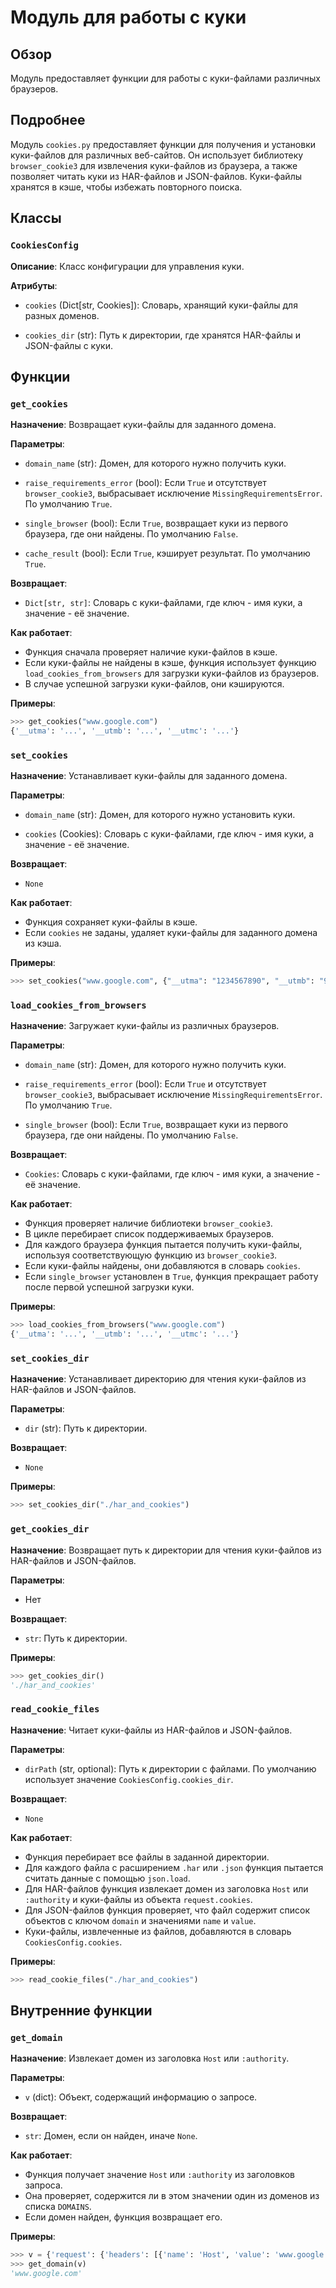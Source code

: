 # Модуль для работы с куки

## Обзор

Модуль предоставляет функции для работы с куки-файлами различных браузеров. 

## Подробнее

Модуль `cookies.py` предоставляет функции для получения и установки куки-файлов для различных веб-сайтов. 
Он использует библиотеку `browser_cookie3` для извлечения куки-файлов из браузера, 
а также позволяет читать куки из HAR-файлов и JSON-файлов. 
Куки-файлы хранятся в кэше, чтобы избежать повторного поиска.

## Классы

### `CookiesConfig`

**Описание**:  Класс конфигурации для управления куки.

**Атрибуты**:

- `cookies` (Dict[str, Cookies]): Словарь, хранящий куки-файлы для разных доменов.

- `cookies_dir` (str): Путь к директории, где хранятся HAR-файлы и JSON-файлы с куки. 

## Функции

### `get_cookies`

**Назначение**:  Возвращает куки-файлы для заданного домена.

**Параметры**:

- `domain_name` (str): Домен, для которого нужно получить куки.

- `raise_requirements_error` (bool):  Если `True` и отсутствует `browser_cookie3`, 
   выбрасывает исключение `MissingRequirementsError`. По умолчанию `True`.

- `single_browser` (bool): Если `True`, возвращает куки из первого браузера, 
   где они найдены. По умолчанию `False`.

- `cache_result` (bool): Если `True`, кэширует результат. По умолчанию `True`.

**Возвращает**:

- `Dict[str, str]`: Словарь с куки-файлами, где ключ - имя куки, а значение - её значение.

**Как работает**:

- Функция сначала проверяет наличие куки-файлов в кэше.
- Если куки-файлы не найдены в кэше, функция использует функцию `load_cookies_from_browsers` 
   для загрузки куки-файлов из браузеров.
- В случае успешной загрузки куки-файлов, они кэшируются.

**Примеры**:

```python
>>> get_cookies("www.google.com")
{'__utma': '...', '__utmb': '...', '__utmc': '...'}
```

### `set_cookies`

**Назначение**: Устанавливает куки-файлы для заданного домена.

**Параметры**:

- `domain_name` (str): Домен, для которого нужно установить куки.

- `cookies` (Cookies): Словарь с куки-файлами, где ключ - имя куки, а значение - её значение.

**Возвращает**:

- `None`

**Как работает**:

- Функция сохраняет куки-файлы в кэше.
- Если `cookies` не заданы, удаляет куки-файлы для заданного домена из кэша.

**Примеры**:

```python
>>> set_cookies("www.google.com", {"__utma": "1234567890", "__utmb": "9876543210"})
```

### `load_cookies_from_browsers`

**Назначение**:  Загружает куки-файлы из различных браузеров.

**Параметры**:

- `domain_name` (str): Домен, для которого нужно получить куки.

- `raise_requirements_error` (bool):  Если `True` и отсутствует `browser_cookie3`, 
   выбрасывает исключение `MissingRequirementsError`. По умолчанию `True`.

- `single_browser` (bool): Если `True`, возвращает куки из первого браузера, 
   где они найдены. По умолчанию `False`.

**Возвращает**:

- `Cookies`: Словарь с куки-файлами, где ключ - имя куки, а значение - её значение.

**Как работает**:

- Функция проверяет наличие библиотеки `browser_cookie3`.
- В цикле перебирает список поддерживаемых браузеров.
- Для каждого браузера функция пытается получить куки-файлы, используя соответствующую функцию из `browser_cookie3`.
- Если куки-файлы найдены, они добавляются в словарь `cookies`.
- Если `single_browser` установлен в `True`, функция прекращает работу после первой успешной загрузки куки.

**Примеры**:

```python
>>> load_cookies_from_browsers("www.google.com")
{'__utma': '...', '__utmb': '...', '__utmc': '...'}
```

### `set_cookies_dir`

**Назначение**: Устанавливает директорию для чтения куки-файлов из HAR-файлов и JSON-файлов.

**Параметры**:

- `dir` (str): Путь к директории.

**Возвращает**:

- `None`

**Примеры**:

```python
>>> set_cookies_dir("./har_and_cookies")
```

### `get_cookies_dir`

**Назначение**: Возвращает путь к директории для чтения куки-файлов из HAR-файлов и JSON-файлов.

**Параметры**:

- Нет

**Возвращает**:

- `str`: Путь к директории.

**Примеры**:

```python
>>> get_cookies_dir()
'./har_and_cookies'
```

### `read_cookie_files`

**Назначение**: Читает куки-файлы из HAR-файлов и JSON-файлов.

**Параметры**:

- `dirPath` (str, optional):  Путь к директории с файлами. 
    По умолчанию использует значение `CookiesConfig.cookies_dir`.

**Возвращает**:

- `None`

**Как работает**:

- Функция перебирает все файлы в заданной директории.
- Для каждого файла с расширением `.har` или `.json` функция пытается считать данные 
   с помощью `json.load`.
- Для HAR-файлов функция извлекает домен из заголовка `Host` или `:authority` 
   и куки-файлы из объекта `request.cookies`.
- Для JSON-файлов функция проверяет, что файл содержит список объектов 
   с ключом `domain` и значениями `name` и `value`.
- Куки-файлы, извлеченные из файлов, добавляются в словарь `CookiesConfig.cookies`.

**Примеры**:

```python
>>> read_cookie_files("./har_and_cookies")
```

## Внутренние функции

### `get_domain`

**Назначение**: Извлекает домен из заголовка `Host` или `:authority`.

**Параметры**:

- `v` (dict): Объект, содержащий информацию о запросе.

**Возвращает**:

- `str`:  Домен, если он найден, иначе `None`.

**Как работает**:

- Функция получает значение `Host` или `:authority` из заголовков запроса.
- Она проверяет, содержится ли в этом значении один из доменов из списка `DOMAINS`.
- Если домен найден, функция возвращает его.

**Примеры**:

```python
>>> v = {'request': {'headers': [{'name': 'Host', 'value': 'www.google.com'}]}}
>>> get_domain(v)
'www.google.com'
